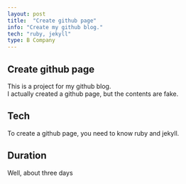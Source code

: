 ```yaml
---
layout: post
title:  "Create github page"
info: "Create my github blog."
tech: "ruby, jekyll"
type: B Company
---
```


## Create github page 
This is a project for my github blog.  
I actually created a github page, but the contents are fake.  


## Tech
To create a github page, you need to know ruby and jekyll.  


## Duration
Well, about three days  
